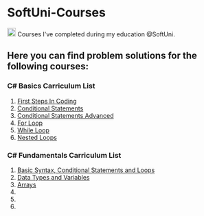 # SoftUni-Courses


<img src="https://user-images.githubusercontent.com/105492506/178145863-2e18ebc5-eeb8-4446-a772-0d937dd6f92e.png" width="20" height="20"> Courses I've completed during my education @SoftUni.

## Here you can find problem solutions for the following courses:

### C# Basics Carriculum List
1. [First Steps In Coding](https://github.com/Georgiev06/SoftUni/tree/main/C%23%20Basics/1.First%20Steps%20In%20Coding)
2. [Conditional Statements](https://github.com/Georgiev06/SoftUni/tree/main/C%23%20Basics/2.Conditional%20Statements)
3. [Conditional Statements Advanced](https://github.com/Georgiev06/SoftUni/tree/main/C%23%20Basics/3.Conditional%20Statements%20Advanced)
4. [For Loop](https://github.com/Georgiev06/SoftUni/tree/main/C%23%20Basics/4.For%20Loop)
5. [While Loop](https://github.com/Georgiev06/SoftUni/tree/main/C%23%20Basics/5.While%20Loop)
6. [Nested Loops](https://github.com/Georgiev06/SoftUni/tree/main/C%23%20Basics/6.Nested%20Loops)

### C# Fundamentals Carriculum List
1. [Basic Syntax, Conditional Statements and Loops](https://github.com/Georgiev06/SoftUni/tree/main/C%23%20Fundamentals/01.Basic%20Syntax%2C%20Conditional%20Statements%20and%20Loops)
2. [Data Types and Variables](https://github.com/Georgiev06/SoftUni/tree/main/C%23%20Fundamentals/02.Data%20Types%20and%20Variables)
3. [Arrays](https://github.com/Georgiev06/SoftUni/tree/main/C%23%20Fundamentals/03.Arrays)
4. []()
5. []()
6. []()





